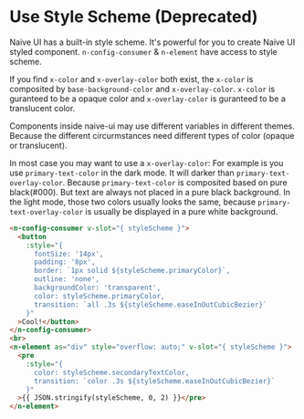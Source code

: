 # Use Style Scheme (Deprecated)
Naive UI has a built-in style scheme. It's powerful for you to create Naive UI styled component. `n-config-consumer` & `n-element` have access to style scheme.

If you find `x-color` and `x-overlay-color` both exist, the `x-color` is composited by `base-background-color` and `x-overlay-color`. `x-color` is guranteed to be a opaque color and `x-overlay-color` is guranteed to be a translucent color.

Components inside naive-ui may use different variables in different themes. Because the different circurmstances need different types of color (opaque or translucent).

In most case you may want to use a `x-overlay-color`: For example is you use `primary-text-color` in the dark mode. It will darker than `primary-text-overlay-color`. Because `primary-text-color` is composited based on pure black(#000). But text are always not placed in a pure black background. In the light mode, those two colors usually looks the same, because `primary-text-overlay-color` is usually be displayed in a pure white background.
```html
<n-config-consumer v-slot="{ styleScheme }">
  <button
    :style="{
      fontSize: '14px',
      padding: '8px',
      border: `1px solid ${styleScheme.primaryColor}`,
      outline: 'none',
      backgroundColor: 'transparent',
      color: styleScheme.primaryColor,
      transition: `all .3s ${styleScheme.easeInOutCubicBezier}`
    }"
  >Cool!</button>
</n-config-consumer>
<br>
<n-element as="div" style="overflow: auto;" v-slot="{ styleScheme }">
  <pre
    :style="{
      color: styleScheme.secondaryTextColor,
      transition: `color .3s ${styleScheme.easeInOutCubicBezier}`
    }"
  >{{ JSON.stringify(styleScheme, 0, 2) }}</pre>
</n-element>
```
